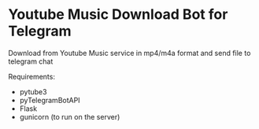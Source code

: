 # Youtube Music Download Bot for Telegram

Download from Youtube Music service in mp4/m4a format and send file to telegram chat

Requirements:
  - pytube3
  - pyTelegramBotAPI
  - Flask
  - gunicorn (to run on the server)
